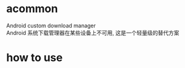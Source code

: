 # acommon
Android custom download manager  
Android 系统下载管理器在某些设备上不可用, 这是一个轻量级的替代方案

# how to use




